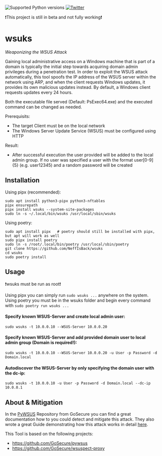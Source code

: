 ![Supported Python versions](https://img.shields.io/badge/python-3.9+-blue.svg) [![Twitter](https://img.shields.io/twitter/follow/al3x_n3ff?label=al3x_n3ff&style=social)](https://twitter.com/intent/follow?screen_name=al3x_n3ff)

❗️This project is still in beta and not fully working❗️

# wsuks
_Weaponizing the WSUS Attack_

Gaining local administrative access on a Windows machine that is part of a domain is typically the initial step towards acquiring domain admin privileges during a penetration test. In order to exploit the WSUS attack automatically, this tool spoofs the IP address of the WSUS server within the network using ARP, and when the client requests Windows updates, it provides its own malicious updates instead.
By default, a Windows client requests updates every 24 hours. 

Both the executable file served (Default: PsExec64.exe) and the executed command can be changed as needed.

Prerequisits:
- The target Client must be on the local network
- The Windows Server Update Service (WSUS) must be configured using HTTP

Result:
- After successful execution the user provided will be added to the local admin group. If no user was specified a user with the format user[0-9]{5} (e.g. user12345) and a random password will be created

## Installation
Using pipx (recommended):
```
sudo apt install python3-pipx python3-nftables
pipx ensurepath
pipx install wsuks --system-site-packages
sudo ln -s ~/.local/bin/wsuks /usr/local/sbin/wsuks
```

Using poetry:
```
sudo apt install pipx   # poetry should still be installed with pipx, but apt will work as well
sudo pipx install poetry
sudo ln -s /root/.local/bin/poetry /usr/local/sbin/poetry
git clone https://github.com/NeffIsBack/wsuks
cd wsuks
sudo poetry install
```

## Usage
❗wsuks must be run as root❗

Using pipx you can simply run `sudo wsuks ...` anywhere on the system.\
Using poetry you must be in the wsuks folder and begin every command with `sudo poetry run wsuks ...`

#### Specify known WSUS-Server and create local admin user:
```
sudo wsuks -t 10.0.0.10 --WSUS-Server 10.0.0.20
```
#### Specify known WSUS-Server and add provided domain user to local admin group (Domain is required!):
```
sudo wsuks -t 10.0.0.10 --WSUS-Server 10.0.0.20 -u User -p Password -d Domain.local
```
#### Autodiscover the WSUS-Server by only specifying the domain user with the dc-ip:
```
sudo wsuks -t 10.0.0.10 -u User -p Password -d Domain.local --dc-ip 10.0.0.1
```

## About & Mitigation
In the [PyWSUS](https://github.com/GoSecure/pywsus) Repository from GoSecure you can find a great documentation how to you could detect and mitigate this attack.
They also wrote a great Guide demonstrating how this attack works in detail [here](https://www.gosecure.net/blog/2020/09/03/wsus-attacks-part-1-introducing-pywsus/).

This Tool is based on the following projects:
- https://github.com/GoSecure/pywsus
- https://github.com/GoSecure/wsuspect-proxy

